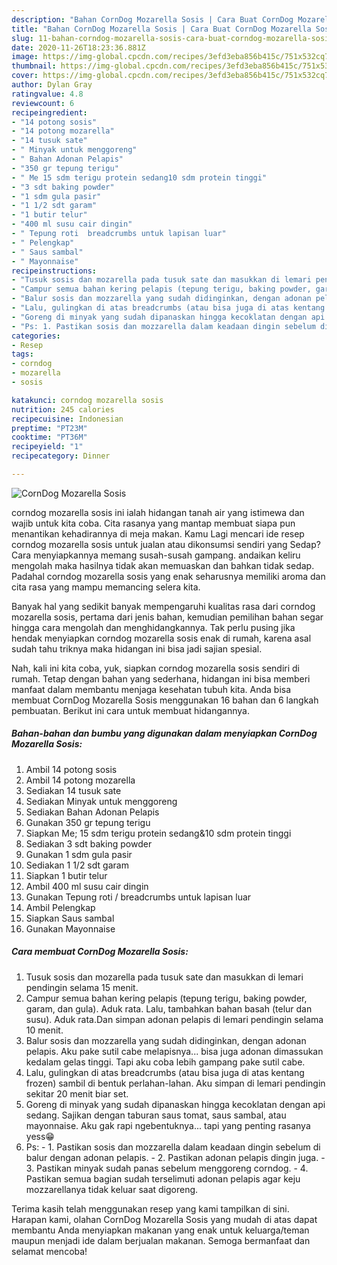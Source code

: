 ```yaml
---
description: "Bahan CornDog Mozarella Sosis | Cara Buat CornDog Mozarella Sosis Yang Enak dan Simpel"
title: "Bahan CornDog Mozarella Sosis | Cara Buat CornDog Mozarella Sosis Yang Enak dan Simpel"
slug: 11-bahan-corndog-mozarella-sosis-cara-buat-corndog-mozarella-sosis-yang-enak-dan-simpel
date: 2020-11-26T18:23:36.881Z
image: https://img-global.cpcdn.com/recipes/3efd3eba856b415c/751x532cq70/corndog-mozarella-sosis-foto-resep-utama.jpg
thumbnail: https://img-global.cpcdn.com/recipes/3efd3eba856b415c/751x532cq70/corndog-mozarella-sosis-foto-resep-utama.jpg
cover: https://img-global.cpcdn.com/recipes/3efd3eba856b415c/751x532cq70/corndog-mozarella-sosis-foto-resep-utama.jpg
author: Dylan Gray
ratingvalue: 4.8
reviewcount: 6
recipeingredient:
- "14 potong sosis"
- "14 potong mozarella"
- "14 tusuk sate"
- " Minyak untuk menggoreng"
- " Bahan Adonan Pelapis"
- "350 gr tepung terigu"
- " Me 15 sdm terigu protein sedang10 sdm protein tinggi"
- "3 sdt baking powder"
- "1 sdm gula pasir"
- "1 1/2 sdt garam"
- "1 butir telur"
- "400 ml susu cair dingin"
- " Tepung roti  breadcrumbs untuk lapisan luar"
- " Pelengkap"
- " Saus sambal"
- " Mayonnaise"
recipeinstructions:
- "Tusuk sosis dan mozarella pada tusuk sate dan masukkan di lemari pendingin selama 15 menit."
- "Campur semua bahan kering pelapis (tepung terigu, baking powder, garam, dan gula). Aduk rata. Lalu, tambahkan bahan basah (telur dan susu). Aduk rata.Dan simpan adonan pelapis di lemari pendingin selama 10 menit."
- "Balur sosis dan mozzarella yang sudah didinginkan, dengan adonan pelapis. Aku pake sutil cabe melapisnya... bisa juga adonan dimassukan kedalam gelas tinggi. Tapi aku coba lebih gampang pake sutil cabe."
- "Lalu, gulingkan di atas breadcrumbs (atau bisa juga di atas kentang frozen) sambil di bentuk perlahan-lahan. Aku simpan di lemari pendingin sekitar 20 menit biar set."
- "Goreng di minyak yang sudah dipanaskan hingga kecoklatan dengan api sedang. Sajikan dengan taburan saus tomat, saus sambal, atau mayonnaise. Aku gak rapi ngebentuknya... tapi yang penting rasanya yess😁"
- "Ps: 1. Pastikan sosis dan mozzarella dalam keadaan dingin sebelum di balur dengan adonan pelapis. 2. Pastikan adonan pelapis dingin juga. 3. Pastikan minyak sudah panas sebelum menggoreng corndog. 4. Pastikan semua bagian sudah terselimuti adonan pelapis agar keju mozzarellanya tidak keluar saat digoreng."
categories:
- Resep
tags:
- corndog
- mozarella
- sosis

katakunci: corndog mozarella sosis 
nutrition: 245 calories
recipecuisine: Indonesian
preptime: "PT23M"
cooktime: "PT36M"
recipeyield: "1"
recipecategory: Dinner

---
```



![CornDog Mozarella Sosis](https://img-global.cpcdn.com/recipes/3efd3eba856b415c/751x532cq70/corndog-mozarella-sosis-foto-resep-utama.jpg)


corndog mozarella sosis ini ialah hidangan tanah air yang istimewa dan wajib untuk kita coba. Cita rasanya yang mantap membuat siapa pun menantikan kehadirannya di meja makan.
Kamu Lagi mencari ide resep corndog mozarella sosis untuk jualan atau dikonsumsi sendiri yang Sedap? Cara menyiapkannya memang susah-susah gampang. andaikan keliru mengolah maka hasilnya tidak akan memuaskan dan bahkan tidak sedap. Padahal corndog mozarella sosis yang enak seharusnya memiliki aroma dan cita rasa yang mampu memancing selera kita.



Banyak hal yang sedikit banyak mempengaruhi kualitas rasa dari corndog mozarella sosis, pertama dari jenis bahan, kemudian pemilihan bahan segar hingga cara mengolah dan menghidangkannya. Tak perlu pusing jika hendak menyiapkan corndog mozarella sosis enak di rumah, karena asal sudah tahu triknya maka hidangan ini bisa jadi sajian spesial.


Nah, kali ini kita coba, yuk, siapkan corndog mozarella sosis sendiri di rumah. Tetap dengan bahan yang sederhana, hidangan ini bisa memberi manfaat dalam membantu menjaga kesehatan tubuh kita. Anda bisa membuat CornDog Mozarella Sosis menggunakan 16 bahan dan 6 langkah pembuatan. Berikut ini cara untuk membuat hidangannya.

<!--inarticleads1-->

##### Bahan-bahan dan bumbu yang digunakan dalam menyiapkan CornDog Mozarella Sosis:

1. Ambil 14 potong sosis
1. Ambil 14 potong mozarella
1. Sediakan 14 tusuk sate
1. Sediakan  Minyak untuk menggoreng
1. Sediakan  Bahan Adonan Pelapis
1. Gunakan 350 gr tepung terigu
1. Siapkan  Me; 15 sdm terigu protein sedang&amp;10 sdm protein tinggi
1. Sediakan 3 sdt baking powder
1. Gunakan 1 sdm gula pasir
1. Sediakan 1 1/2 sdt garam
1. Siapkan 1 butir telur
1. Ambil 400 ml susu cair dingin
1. Gunakan  Tepung roti / breadcrumbs untuk lapisan luar
1. Ambil  Pelengkap
1. Siapkan  Saus sambal
1. Gunakan  Mayonnaise




<!--inarticleads2-->

##### Cara membuat CornDog Mozarella Sosis:

1. Tusuk sosis dan mozarella pada tusuk sate dan masukkan di lemari pendingin selama 15 menit.
1. Campur semua bahan kering pelapis (tepung terigu, baking powder, garam, dan gula). Aduk rata. Lalu, tambahkan bahan basah (telur dan susu). Aduk rata.Dan simpan adonan pelapis di lemari pendingin selama 10 menit.
1. Balur sosis dan mozzarella yang sudah didinginkan, dengan adonan pelapis. Aku pake sutil cabe melapisnya... bisa juga adonan dimassukan kedalam gelas tinggi. Tapi aku coba lebih gampang pake sutil cabe.
1. Lalu, gulingkan di atas breadcrumbs (atau bisa juga di atas kentang frozen) sambil di bentuk perlahan-lahan. Aku simpan di lemari pendingin sekitar 20 menit biar set.
1. Goreng di minyak yang sudah dipanaskan hingga kecoklatan dengan api sedang. Sajikan dengan taburan saus tomat, saus sambal, atau mayonnaise. Aku gak rapi ngebentuknya... tapi yang penting rasanya yess😁
1. Ps: - 1. Pastikan sosis dan mozzarella dalam keadaan dingin sebelum di balur dengan adonan pelapis. - 2. Pastikan adonan pelapis dingin juga. - 3. Pastikan minyak sudah panas sebelum menggoreng corndog. - 4. Pastikan semua bagian sudah terselimuti adonan pelapis agar keju mozzarellanya tidak keluar saat digoreng.




Terima kasih telah menggunakan resep yang kami tampilkan di sini. Harapan kami, olahan CornDog Mozarella Sosis yang mudah di atas dapat membantu Anda menyiapkan makanan yang enak untuk keluarga/teman maupun menjadi ide dalam berjualan makanan. Semoga bermanfaat dan selamat mencoba!
